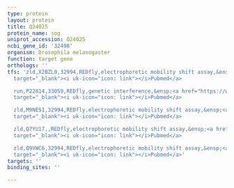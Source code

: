 ```yaml
---
type: protein
layout: protein
title: Q24025
protein_name: sog
uniprot_accession: Q24025
ncbi_gene_id: '32498'
organism: Drosophila melanogaster
function: target gene
orthologs: ''
tfs: 'zld,X2BZL0,32994,REDfly,electrophoretic mobility shift assay,&ensp;<a href="https://www.ncbi.nlm.nih.gov/pubmed/?term=24909324%5Buid%5D+OR+20965965%5Buid%5D"
  target="_blank"><i uk-icon="icon: link"></i>Pubmed</a>

  run,P22814,33059,REDfly,genetic interference,&ensp;<a href="https://www.ncbi.nlm.nih.gov/pubmed/?term=20965965%5Buid%5D+OR+28720706%5Buid%5D"
  target="_blank"><i uk-icon="icon: link"></i>Pubmed</a>

  zld,M9NES1,32994,REDfly,electrophoretic mobility shift assay,&ensp;<a href="https://www.ncbi.nlm.nih.gov/pubmed/?term=24909324%5Buid%5D+OR+20965965%5Buid%5D"
  target="_blank"><i uk-icon="icon: link"></i>Pubmed</a>

  zld,Q7YU17,,REDfly,electrophoretic mobility shift assay,&ensp;<a href="https://www.ncbi.nlm.nih.gov/pubmed/?term=24909324%5Buid%5D+OR+20965965%5Buid%5D"
  target="_blank"><i uk-icon="icon: link"></i>Pubmed</a>

  zld,Q9VWC6,32994,REDfly,electrophoretic mobility shift assay,&ensp;<a href="https://www.ncbi.nlm.nih.gov/pubmed/?term=24909324%5Buid%5D+OR+20965965%5Buid%5D"
  target="_blank"><i uk-icon="icon: link"></i>Pubmed</a>'
targets: ''
binding_sites: ''

---
```

